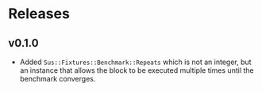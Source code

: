 # Releases

## v0.1.0

  - Added `Sus::Fixtures::Benchmark::Repeats` which is not an integer, but an instance that allows the block to be executed multiple times until the benchmark converges.
